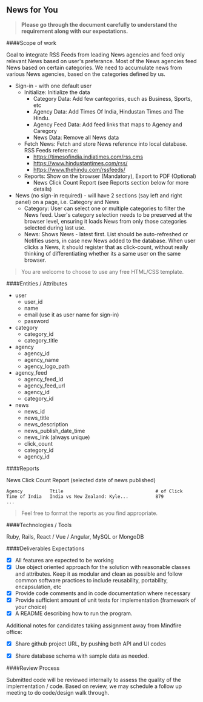 ## News for You

> **Please go through the document carefully to understand the requirement along with our expectations.**

####Scope of work

Goal to integrate RSS Feeds from leading News agencies and feed only relevant News based on user's preferance. Most of the News agencies feed News based on certain categories. We need to accumulate news from various News agencies, based on the categories defined by us.

- Sign-in - with one default user
  - Initialize: Initialize the data
    - Category Data: Add few cantegories, euch as Business, Sports, etc
    - Agency Data: Add Times Of India, Hindustan Times and The Hindu.
    - Agency Feed Data: Add feed links that maps to Agency and Caregory
    - News Data: Remove all News data
  - Fetch News: Fetch and store News reference into local database. RSS Feeds reference:
    - https://timesofindia.indiatimes.com/rss.cms
    - https://www.hindustantimes.com/rss/
    - https://www.thehindu.com/rssfeeds/
  - Reports: Show on the browser (Mandatory), Export to PDF (Optional) 
    - News Click Count Report (see Reports section below for more details)
- News (no sign-in required) - will have 2 sections (say left and right panel) on a page, i.e. Category and News
  - Category: User can select one or multiple categories to filter the News feed. User's category selection needs to be preserved at the browser level, ensuring it loads News from only those categories selected during last use.
  - News: Shows News - latest first. List should be auto-refreshed or Notifies users, in case new News added to the database. When user clicks a News, it should register that as click-count, without really thinking of differentiating whether its a same user on the same browser.

> You are welcome to choose to use any free HTML/CSS template.



####Entities / Attributes

* user
  * user_id
  * name
  * email (use it as user name for sign-in)
  * password
* category
  * category_id
  * category_title
* agency
  * agency_id
  * agency_name
  * agency_logo_path
* agency_feed
  * agency_feed_id
  * agency_feed_url
  * agency_id
  * category_id
* news
  * news_id
  * news_title
  * news_description
  * news_publish_date_time
  * news_link (always unique)
  * click_count
  * category_id
  * agency_id



####Reports

News Click Count Report (selected date of news published)

```
Agency          Ttile                                  # of Click
Time of India   India vs New Zealand: Kyle...          879
...
```

> Feel free to format the reports as you find appropriate.



####Technologies / Tools

Ruby, Rails, React / Vue / Angular, MySQL or MongoDB



####Deliverables Expectations

- [x] All features are expected to be working
- [x] Use object oriented approach for the solution with reasonable classes and attributes. Keep it as modular and clean as possible and follow common software practices to include reusability, portability, encapsulation, etc
- [x] Provide code comments and in code documentation where necessary
- [x] Provide sufficient amount of unit tests for implementation (framework of your choice)
- [x] A README describing how to run the program.

Additional notes for candidates taking assignment away from Mindfire office:

- [x] Share github project URL, by pushing both API and UI codes
- [x] Share database schema with sample data as needed.



####Review Process

Submitted code will be reviewed internally to assess the quality of the implementation / code.
Based on review, we may schedule a follow up meeting to do code/design walk through.
